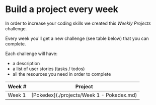 # Build a project every week
In order to increase your coding skills we created this *Weekly Projects* challenge.

Every week you'll get a new challenge (see table below) that you can complete. 

Each challenge will have:
- a description
- a list of user stories (tasks / todos)
- all the resources you need in order to complete

| Week # | Project |
|--------|---------|
|Week 1|[Pokedex](./projects/Week 1 - Pokedex.md)|

